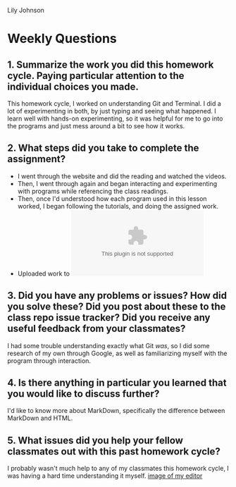 Lily Johnson
# Weekly Questions
## 1. Summarize the work you did this homework cycle. Paying particular attention to the individual choices you made.
This homework cycle, I worked on understanding Git and Terminal. I did a lot of experimenting in both, by just typing and seeing what happened. I learn well with hands-on experimenting, so it was helpful for me to go into the programs and just mess around a bit to see how it works.
## 2. What steps did you take to complete the assignment?
- I went through the website and did the reading and watched the videos.
- Then, I went through again and began interacting and experimenting with programs while referencing the class readings.
- Then, once I'd understood how each program used in this lesson worked, I began following the tutorials, and doing the assigned work.
- Uploaded work to ![github](github.com)
## 3. Did you have any problems or issues? How did you solve these? Did you post about these to the class repo issue tracker? Did you receive any useful feedback from your classmates?
I had some trouble understanding exactly what Git *was*, so I did some research of my own through Google, as well as familiarizing myself with the program through interaction.
## 4. Is there anything in particular you learned that you would like to discuss further?
I'd like to know more about MarkDown, specifically the difference between MarkDown and HTML.
## 5. What issues did you help your fellow classmates out with this past homework cycle?
I probably wasn't much help to any of my classmates this homework cycle, I was having a hard time understanding it
 myself.
[image of my editor](desktop/myeditor.png)
